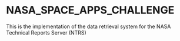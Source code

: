 # NASA_SPACE_APPS_CHALLENGE
 This is the implementation of the data retrieval system for the NASA Technical Reports Server (NTRS)
